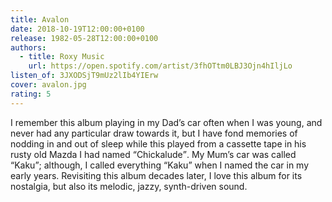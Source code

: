 ```yaml
---
title: Avalon
date: 2018-10-19T12:00:00+0100
release: 1982-05-28T12:00:00+0100
authors:
  - title: Roxy Music
    url: https://open.spotify.com/artist/3fhOTtm0LBJ3Ojn4hIljLo
listen_of: 3JXODSjT9mUz2lIb4YIErw
cover: avalon.jpg
rating: 5
---
```


I remember this album playing in my Dad’s car often when I was young, and never had any particular draw towards it, but I have fond memories of nodding in and out of sleep while this played from a cassette tape in his rusty old Mazda I had named <q>Chickalude</q>. My Mum’s car was called <q>Kaku</q>; although, I called everything <q>Kaku</q> when I named the car in my early years. Revisiting this album decades later, I love this album for its nostalgia, but also its melodic, jazzy, synth-driven sound.
